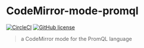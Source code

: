 CodeMirror-mode-promql
======================
[![CircleCI](https://circleci.com/gh/Nexucis/codemirror-mode-promql.svg?style=shield)](https://circleci.com/gh/Nexucis/codemirror-mode-promql) [![GitHub license](https://img.shields.io/badge/license-MIT-blue.svg)](./LICENSE)

> a CodeMirror mode for the PromQL language

